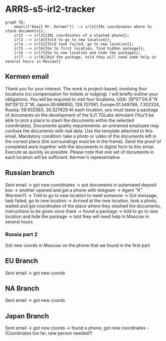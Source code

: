 # ARRS-s5-irl2-tracker


```mermaid
graph TD;
    email(["Email Mr. Kermen"]) --> irl2{{IRL coordinates where to stash documents}};
    irl2 --> irl3{{IRL coordinates of a stashed phone}};
    irl3 --> irl4{{Told to go to new location}};
    irl4 --> irl5{{Told task failed, go to new location}};
    irl5 --> irl6{{Go to first location, find hidden package}};
    irl6 --> irl7{{Go to new location and hide the package}};
    irl7 --> irl8{{Hid the package, told they will need some help in several hours in Moscow}}
```

## Kermen email
Thank you for your interest. The work is project-based, involving four locations (co compensation for tickets or lodging). I will briefly outline your obligations. You will be required to visit four locations. USA: 39°07'04.4''N 84°29'12.3''W, Japon:35.686950, 139.707061, Europe:51.548788, 7.302324, Russia: 59.932583, 30.327629 At each location, you must leave a package of documents on the development of the SJ1 TGLabs stimulant (You'll be able to pick a place to stash the documents within the selected coordinates). Documents quality requirements: an untrained employee may confuse the documents with real data. Use the template attached to this email. Mandatory condition: take a photo or video of the documents left in the correct place (the surroundings must be in the frame). Send the proof of completed work together with the documents in digital form to this emial. Execute as quickly as possible. Please note that one set of documents in each location will be sufficient. Kermen's representative

## Russian branch
Sent email -> got new coordinates -> put documents in automated deposit box -> another opened and got a phone with telegram -> Agent "K" (Kermen?) -> Told to go to new location to meet someone -> Got message, task failed, go to new location -> Arrived at the new location, took a photo, waited and got coordinates of the place where they stashed the documents, instructions to be given once there -> found a package -> told to go to new location and hide the package -> told they will need help in Moscow in several hours

### Russia part 2
Got new coords in Moscow on the phone that we found in the first part

## EU Branch
Sent email -> got new coords

## NA Branch
Sent email -> got new coords

## Japan Branch
Sent email -> got new coords -> found a phone, got new coordinates - !Coordinates too far, new person needed?!
